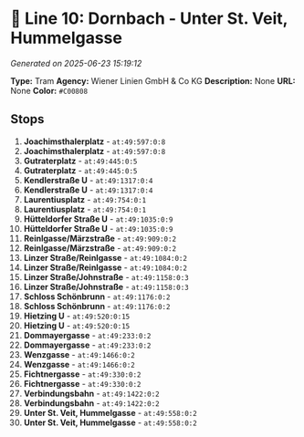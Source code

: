 # 🚊 Line 10: Dornbach - Unter St. Veit, Hummelgasse

*Generated on 2025-06-23 15:19:12*

**Type:** Tram
**Agency:** Wiener Linien GmbH & Co KG
**Description:** None
**URL:** None
**Color:** `#C00808`

## Stops

1. **Joachimsthalerplatz** - `at:49:597:0:8`
2. **Joachimsthalerplatz** - `at:49:597:0:8`
3. **Gutraterplatz** - `at:49:445:0:5`
4. **Gutraterplatz** - `at:49:445:0:5`
5. **Kendlerstraße U** - `at:49:1317:0:4`
6. **Kendlerstraße U** - `at:49:1317:0:4`
7. **Laurentiusplatz** - `at:49:754:0:1`
8. **Laurentiusplatz** - `at:49:754:0:1`
9. **Hütteldorfer Straße U** - `at:49:1035:0:9`
10. **Hütteldorfer Straße U** - `at:49:1035:0:9`
11. **Reinlgasse/Märzstraße** - `at:49:909:0:2`
12. **Reinlgasse/Märzstraße** - `at:49:909:0:2`
13. **Linzer Straße/Reinlgasse** - `at:49:1084:0:2`
14. **Linzer Straße/Reinlgasse** - `at:49:1084:0:2`
15. **Linzer Straße/Johnstraße** - `at:49:1158:0:3`
16. **Linzer Straße/Johnstraße** - `at:49:1158:0:3`
17. **Schloss Schönbrunn** - `at:49:1176:0:2`
18. **Schloss Schönbrunn** - `at:49:1176:0:2`
19. **Hietzing U** - `at:49:520:0:15`
20. **Hietzing U** - `at:49:520:0:15`
21. **Dommayergasse** - `at:49:233:0:2`
22. **Dommayergasse** - `at:49:233:0:2`
23. **Wenzgasse** - `at:49:1466:0:2`
24. **Wenzgasse** - `at:49:1466:0:2`
25. **Fichtnergasse** - `at:49:330:0:2`
26. **Fichtnergasse** - `at:49:330:0:2`
27. **Verbindungsbahn** - `at:49:1422:0:2`
28. **Verbindungsbahn** - `at:49:1422:0:2`
29. **Unter St. Veit, Hummelgasse** - `at:49:558:0:2`
30. **Unter St. Veit, Hummelgasse** - `at:49:558:0:2`